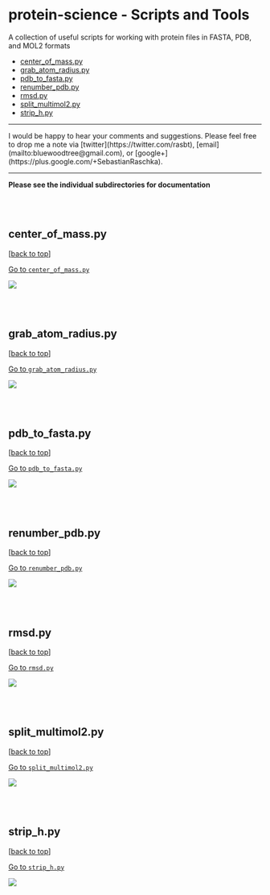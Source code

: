 # protein-science - Scripts and Tools


A collection of useful scripts for working with protein files in FASTA, PDB, and MOL2 formats

- [center_of_mass.py](#center_of_masspy)
- [grab_atom_radius.py](#grab_atom_radiuspy)
- [pdb_to_fasta.py](#pdb_to_fastapy)
- [renumber_pdb.py](#renumber_pdbpy)
- [rmsd.py](#rmsdpy)
- [split_multimol2.py](#split_multimol2py)
- [strip_h.py](#strip_hpy)

<hr>
I would be happy to hear your comments and suggestions. 
Please feel free to drop me a note via
[twitter](https://twitter.com/rasbt), [email](mailto:bluewoodtree@gmail.com), or [google+](https://plus.google.com/+SebastianRaschka).
<hr>


**Please see the individual subdirectories for documentation**


<br>
<br>

## center_of_mass.py
[[back to top](#protein-science---scripts-and-tools)]

[Go to `center_of_mass.py`](./center_of_mass)

![](./center_of_mass/images/ligand_1_2.png)

<br>
<br>

## grab_atom_radius.py
[[back to top](#protein-science---scripts-and-tools)]

[Go to `grab_atom_radius.py`](./grab_atom_radius)

![](./grab_atom_radius/images/extract7.png)

<br>
<br>



## pdb_to_fasta.py
[[back to top](#protein-science---scripts-and-tools)]

[Go to `pdb_to_fasta.py`](./pdb_to_fasta)

![](./pdb_to_fasta/images/fasta.png)


<br>
<br>


## renumber_pdb.py
[[back to top](#protein-science---scripts-and-tools)]

[Go to `renumber_pdb.py`](./renumber_pdb)

![](./renumber_pdb/images/renumber_pdb.png)


<br>
<br>

## rmsd.py
[[back to top](#protein-science---scripts-and-tools)]

[Go to `rmsd.py`](./rmsd)

![](./rmsd/images/rmsd_poses.png)


<br>
<br>

## split_multimol2.py
[[back to top](#protein-science---scripts-and-tools)]

[Go to `split_multimol2.py`](./split_multimol2)

![](./split_multimol2/images/overview_1.png)

<br>
<br>

## strip_h.py
[[back to top](#protein-science---scripts-and-tools)]

[Go to `strip_h.py`](./strip_h)

![](./strip_h/images/overview.png)
